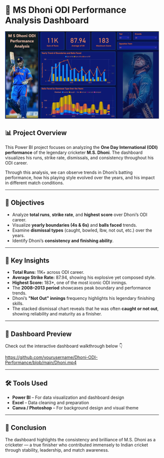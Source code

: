 # 🏏 MS Dhoni ODI Performance Analysis Dashboard

![Dhoni Dashboard](Dhoni.png)

## 📊 Project Overview
This Power BI project focuses on analyzing the **One Day International (ODI) performance** of the legendary cricketer **M.S. Dhoni**. The dashboard visualizes his runs, strike rate, dismissals, and consistency throughout his ODI career.

Through this analysis, we can observe trends in Dhoni’s batting performance, how his playing style evolved over the years, and his impact in different match conditions.

---

## 🎯 Objectives
- Analyze **total runs**, **strike rate**, and **highest score** over Dhoni’s ODI career.  
- Visualize **yearly boundaries (4s & 6s)** and **balls faced** trends.  
- Examine **dismissal types** (caught, bowled, lbw, not out, etc.) over the years.  
- Identify Dhoni’s **consistency and finishing ability**.

---

## 🧠 Key Insights
- **Total Runs:** 11K+ across ODI career.  
- **Average Strike Rate:** 87.94, showing his explosive yet composed style.  
- **Highest Score:** 183*, one of the most iconic ODI innings.  
- The **2008–2013 period** showcases peak boundary and performance trends.  
- Dhoni’s **"Not Out" innings** frequency highlights his legendary finishing skills.  
- The stacked dismissal chart reveals that he was often **caught or not out**, showing reliability and maturity as a finisher.

---

## 🎥 Dashboard Preview
Check out the interactive dashboard walkthrough below 👇

https://github.com/yourusername/Dhoni-ODI-Performance/blob/main/Dhoni.mp4

---

## 🛠️ Tools Used
- **Power BI** – For data visualization and dashboard design  
- **Excel** – Data cleaning and preparation  
- **Canva / Photoshop** – For background design and visual theme  

---

## 🏁 Conclusion
The dashboard highlights the consistency and brilliance of M.S. Dhoni as a cricketer — a true finisher who contributed immensely to Indian cricket through stability, leadership, and match awareness.
